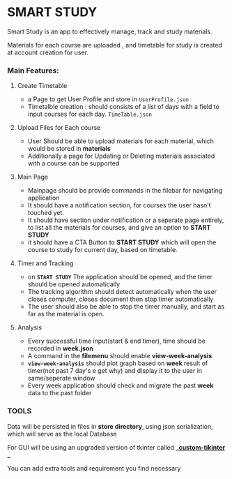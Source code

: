# SMART STUDY

Smart Study is an app to effectively manage, track and study materials.

Materials for each course are uploaded , and timetable for study is created at account creation for user.

### **Main Features:**

1. Create Timetable

   - a Page to get User Profile and store in `UserProfile.json`
   - Timetalble creation : should consists of a list of days with a field to input courses for each day. `TimeTable.json`

2. Upload Files for Each course

   - User Should be able to upload materials for each material, which would be stored in **materials**
   - Additionally a page for Updating or Deleting materials associated with a course can be supported

3. Main Page

   - Mainpage should be provide commands in the filebar for navigating application
   - It should have a notification section, for courses the user hasn't touched yet.
   - It should have section under notification or a seperate page entirely, to list all the materials for courses, and give an option to **START STUDY**
   - it should have a CTA Button to **START STUDY** which will open the course to study for current day, based on timetable.

4. Timer and Tracking

   - on **`START STUDY`** The application should be opened, and the timer should be opened automatically
   - The tracking algorithm should detect automatically when the user closes computer, closes document then stop timer automatically
   - The user should also be able to stop the timer manually, and start as far as the material is open.

5. Analysis

   - Every successful time input(start & end timer), time should be recorded in **week.json**
   - A command in the **filemenu** should enable **view-week-analysis**
   - **`view-week-analysis`** should plot graph based on **week** result of timer(not past 7 day's e get why) and display it to the user in same/seperate window
   - Every week application should check and migrate the past **week** data to the past folder

### **TOOLS**

Data will be persisted in files in **store directory**, using json serialization, which will serve as the local Database

For GUI will be using an upgraded version of tkinter called **_[custom-tikinter](https://customtkinter.tomschimansky.com/) _**

You can add extra tools and requirement you find necessary

